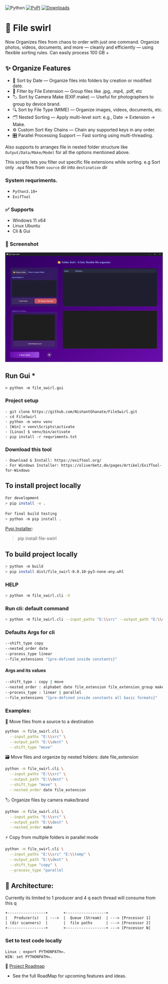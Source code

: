 
![Python](https://img.shields.io/badge/python-3.10%2B-blue?logo=python&logoColor=white)
[![PyPI](https://img.shields.io/pypi/v/file-swirl?color=brightgreen&logo=pypi)](https://pypi.org/project/file-swirl/)
[![Downloads](https://img.shields.io/pypi/dm/file-swirl?label=Downloads&logo=pypi&color=blue)](https://pypi.org/project/file-swirl/)

# 📁 File swirl

Now Organizes files from chaos to order with just one command.
Organize photos, videos, documents, and more — cleanly and efficiently — using flexible sorting rules.
Can easily process 100 GB +

## ✨ Organize Features
- 📅 Sort by Date — Organize files into folders by creation or modified date.
- 🧩 Filter by File Extension — Group files like .jpg, .mp4, .pdf, etc
- 🏷️ Sort by Camera Make (EXIF.make) — Useful for photographers to group by device brand.
- 🔍 Sort by File Type (MIME) — Organize images, videos, documents, etc.
- 🗂️ Nested Sorting — Apply multi-level sort: e.g., Date → Extension → Make.
- ⚙️ Custom Sort Key Chains — Chain any supported keys in any order.
- 🎛️ Parallel Processing Support — Fast sorting using multi-threading.



Also supports to arranges file in nested folder structure like `Output/Data/Make/Model` for all the options mentioned above.

This scripts lets you filter out specific file extensions while sorting.
e.g Sort only `.mp4` files from `source` dir into `destination` dir



### System requriments.
- `Python3.10+`
- `ExifTool`

### ✅ Supports
- Windows 11 x64
- Linux Ubuntu
- Cli & Gui


### 📸 Screenshot

![FileSwirl UI](assets/Screenshot.png)

## Run Gui *
```
> python -m file_swirl.gui
```



### Project setup
```
- git clone https://github.com/NishantGhanate/FileSwirl.git
- cd FileSwirl
- python -m venv venv
- [Win] > venv\Scripts\activate
- [Linux] $ venv/bin/activate
- pip install -r requriments.txt
```

### Download this tool
```
- Download & Install: https://exiftool.org/
- For Windows Installer: https://oliverbetz.de/pages/Artikel/ExifTool-for-Windows
```

## To install project locally
```bash
For development
> pip install -e .

For final build testing
> python -m pip install .
```
[Pypi Installer](https://pypi.org/project/file-swirl/):
> pip install file-swirl

## To build project locally
```bash
> python -m build
> pip install dist/file_swirl-0.0.10-py3-none-any.whl
```

### HELP
```bash
> python -m file_swirl.cli -h
```


### Run cli: default command
```bash
> python -m file_swirl.cli --input_paths "E:\\src" --output_path "E:\\dest"
```

### Defaults Args for cli
```bash
--shift_type copy
--nested_order date
--process_type linear
--file_extensions "{pre-defined inside constants}"
```

#### Args and its values
```bash
--shift_type : copy | move
--nested_order : alphabet date file_extension file_extension_group make model
--process_type : linear | parallel
--file_extensions "{pre-defined inside constants all basic formats}"
```

### Examples:

🔁 Move files from a source to a destination
```bash
python -m file_swirl.cli \
  --input_paths "E:\\src" \
  --output_path "E:\\dest" \
  --shift_type "move"
```

🗃️ Move files and organize by nested folders: date file_extension
```bash
python -m file_swirl.cli \
  --input_paths "E:\\src" \
  --output_path "E:\\dest" \
  --shift_type "move" \
  --nested_order date file_extension
```

🏷️ Organize files by camera make/brand
```bash
python -m file_swirl.cli \
  --input_paths "E:\\src" \
  --output_path "E:\\dest" \
  --nested_order make
```

⚡ Copy from multiple folders in parallel mode
```bash
python -m file_swirl.cli \
  --input_paths "E:\\src" "E:\\temp" \
  --output_path "E:\\dest" \
  --shift_type "copy" \
  --process_type "parallel
```




## 🧱 Architecture:
Currently its limited to 1 producer and 4 q each thread will consume from this q
```
+-----------------+       +------------------+
|   Producer(s)   | --->  |  Queue (Stream)  | ---> [Processor 1]
| (dir scanners)  |       |  file paths      | ---> [Processor 2]
+-----------------+       +------------------+ ---> [Processor N]
```

### Set to test code locally
```
Linux : export PYTHONPATH=.
WIN: set PYTHONPATH=.
```

📌 [Project Roadmap](RoadMap.md)
- See the full RoadMap for upcoming features and ideas.
